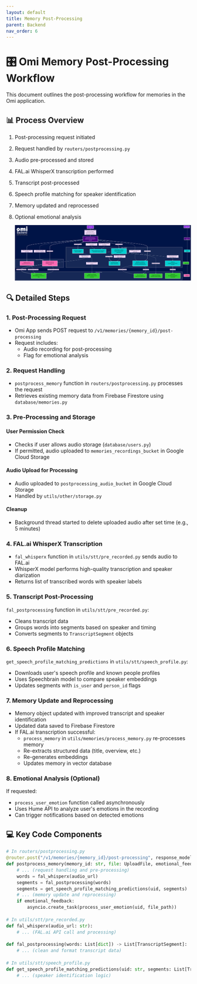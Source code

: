 ```yaml
---
layout: default
title: Memory Post-Processing
parent: Backend
nav_order: 6
---
```

# 🎛️ Omi Memory Post-Processing Workflow

This document outlines the post-processing workflow for memories in the Omi application.

## 📊 Process Overview

1. Post-processing request initiated
2. Request handled by `routers/postprocessing.py`
3. Audio pre-processed and stored
4. FAL.ai WhisperX transcription performed
5. Transcript post-processed
6. Speech profile matching for speaker identification
7. Memory updated and reprocessed
8. Optional emotional analysis

   ![Post Processing](../../images/postprocessing.png)

## 🔍 Detailed Steps

### 1. Post-Processing Request

- Omi App sends POST request to `/v1/memories/{memory_id}/post-processing`
- Request includes:
  - Audio recording for post-processing
  - Flag for emotional analysis

### 2. Request Handling

- `postprocess_memory` function in `routers/postprocessing.py` processes the request
- Retrieves existing memory data from Firebase Firestore using `database/memories.py`

### 3. Pre-Processing and Storage

#### User Permission Check
- Checks if user allows audio storage (`database/users.py`)
- If permitted, audio uploaded to `memories_recordings_bucket` in Google Cloud Storage

#### Audio Upload for Processing
- Audio uploaded to `postprocessing_audio_bucket` in Google Cloud Storage
- Handled by `utils/other/storage.py`

#### Cleanup
- Background thread started to delete uploaded audio after set time (e.g., 5 minutes)

### 4. FAL.ai WhisperX Transcription

- `fal_whisperx` function in `utils/stt/pre_recorded.py` sends audio to FAL.ai
- WhisperX model performs high-quality transcription and speaker diarization
- Returns list of transcribed words with speaker labels

### 5. Transcript Post-Processing

`fal_postprocessing` function in `utils/stt/pre_recorded.py`:
- Cleans transcript data
- Groups words into segments based on speaker and timing
- Converts segments to `TranscriptSegment` objects

### 6. Speech Profile Matching

`get_speech_profile_matching_predictions` in `utils/stt/speech_profile.py`:
- Downloads user's speech profile and known people profiles
- Uses Speechbrain model to compare speaker embeddings
- Updates segments with `is_user` and `person_id` flags

### 7. Memory Update and Reprocessing

- Memory object updated with improved transcript and speaker identification
- Updated data saved to Firebase Firestore
- If FAL.ai transcription successful:
  - `process_memory` in `utils/memories/process_memory.py` re-processes memory
  - Re-extracts structured data (title, overview, etc.)
  - Re-generates embeddings
  - Updates memory in vector database

### 8. Emotional Analysis (Optional)

If requested:
- `process_user_emotion` function called asynchronously
- Uses Hume API to analyze user's emotions in the recording
- Can trigger notifications based on detected emotions

## 💻 Key Code Components

```python
# In routers/postprocessing.py
@router.post("/v1/memories/{memory_id}/post-processing", response_model=Memory)
def postprocess_memory(memory_id: str, file: UploadFile, emotional_feedback: bool = False):
    # ... (request handling and pre-processing)
    words = fal_whisperx(audio_url)
    segments = fal_postprocessing(words)
    segments = get_speech_profile_matching_predictions(uid, segments)
    # ... (memory update and reprocessing)
    if emotional_feedback:
        asyncio.create_task(process_user_emotion(uid, file_path))

# In utils/stt/pre_recorded.py
def fal_whisperx(audio_url: str):
    # ... (FAL.ai API call and processing)

def fal_postprocessing(words: List[dict]) -> List[TranscriptSegment]:
    # ... (clean and format transcript data)

# In utils/stt/speech_profile.py
def get_speech_profile_matching_predictions(uid: str, segments: List[TranscriptSegment]):
    # ... (speaker identification logic)
